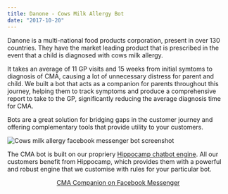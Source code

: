 ```yaml
---
title: Danone - Cows Milk Allergy Bot
date: "2017-10-20"
---
```



Danone is a multi-national food products corporation, present in over 130 countries.  They have the market leading product that is prescribed in the event that a child is diagnosed with cows milk allergy.

It takes an average of 11 GP visits and 15 weeks from initial symtoms to diagnosis of CMA, causing a lot of unnecessary distress for parent and child.  We built a bot that acts as a companion for parents throughout this journey, helping them to track symptoms and produce a comprehensive report to take to the GP, significantly reducing the average diagnosis time for CMA.

Bots are a great solution for bridging gaps in the customer journey and offering complementary tools that provide utility to your customers.  

![](/img/case-study-danone.png "Cows milk allergy facebook messenger bot screenshot") 

The CMA bot is built on our propriery [Hippocamp chatbot engine](/we-develop/hippocamp/).  All our customers benefit from Hippocamp, which provides them with a powerful and robust engine that we customise with rules for your particular bot. 


<p style="text-align: center;">
    <a href="https://www.messenger.com/t/CMACompanion">CMA Companion on Facebook Messenger</a>
</p>